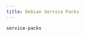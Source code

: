 ```yaml
---
title: Debian Service Packs
---
```


```{.unwrap pipe="./root/data/scripts/git2md.sh"}
service-packs
```
